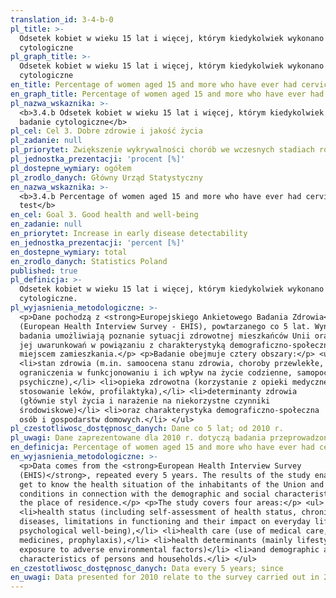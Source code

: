 ```yaml
---
translation_id: 3-4-b-0
pl_title: >-
  Odsetek kobiet w wieku 15 lat i więcej, którym kiedykolwiek wykonano badanie
  cytologiczne
pl_graph_title: >-
  Odsetek kobiet w wieku 15 lat i więcej, którym kiedykolwiek wykonano badanie
  cytologiczne
en_title: Percentage of women aged 15 and more who have ever had cervical smear test
en_graph_title: Percentage of women aged 15 and more who have ever had cervical smear test
pl_nazwa_wskaznika: >-
  <b>3.4.b Odsetek kobiet w wieku 15 lat i więcej, którym kiedykolwiek wykonano
  badanie cytologiczne</b>
pl_cel: Cel 3. Dobre zdrowie i jakość życia
pl_zadanie: null
pl_priorytet: Zwiększenie wykrywalności chorób we wczesnych stadiach rozwojowych
pl_jednostka_prezentacji: 'procent [%]'
pl_dostepne_wymiary: ogółem
pl_zrodlo_danych: Główny Urząd Statystyczny
en_nazwa_wskaznika: >-
  <b>3.4.b Percentage of women aged 15 and more who have ever had cervical smear
  test</b>
en_cel: Goal 3. Good health and well-being
en_zadanie: null
en_priorytet: Increase in early disease detectability
en_jednostka_prezentacji: 'percent [%]'
en_dostepne_wymiary: total
en_zrodlo_danych: Statistics Poland
published: true
pl_definicja: >-
  Odsetek kobiet w wieku 15 lat i więcej, którym kiedykolwiek wykonano badanie
  cytologiczne.
pl_wyjasnienia_metodologiczne: >-
  <p>Dane pochodzą z <strong>Europejskiego Ankietowego Badania Zdrowia</strong>
  (European Health Interview Survey - EHIS), powtarzanego co 5 lat. Wyniki
  badania umożliwiają poznanie sytuacji zdrowotnej mieszkańców Unii oraz
  jej uwarunkowań w powiązaniu z charakterystyką demograficzno-społeczną oraz
  miejscem zamieszkania.</p> <p>Badanie obejmuje cztery obszary:</p> <ul>
  <li>stan zdrowia (m.in. samoocena stanu zdrowia, choroby przewlekłe,
  ograniczenia w funkcjonowaniu i ich wpływ na życie codzienne, samopoczucie
  psychiczne),</li> <li>opieka zdrowotna (korzystanie z opieki medycznej,
  stosowanie leków, profilaktyka),</li> <li>determinanty zdrowia
  (głównie styl życia i narażenie na niekorzystne czynniki
  środowiskowe)</li> <li>oraz charakterystyka demograficzno-społeczna
  osób i gospodarstw domowych.</li> </ul>
pl_czestotliwosc_dostępnosc_danych: Dane co 5 lat; od 2010 r.
pl_uwagi: Dane zaprezentowane dla 2010 r. dotyczą badania przeprowadzonego w 2009 r.
en_definicja: Percentage of women aged 15 and more who have ever had cervical smear test.
en_wyjasnienia_metodologiczne: >-
  <p>Data comes from the <strong>European Health Interview Survey
  (EHIS)</strong>, repeated every 5 years. The results of the study enable to
  get to know the health situation of the inhabitants of the Union and its
  conditions in connection with the demographic and social characteristics and
  the place of residence.</p> <p>The study covers four areas:</p> <ul>
  <li>health status (including self-assessment of health status, chronic
  diseases, limitations in functioning and their impact on everyday life,
  psychological well-being),</li> <li>health care (use of medical care, use of
  medicines, prophylaxis),</li> <li>health determinants (mainly lifestyle and
  exposure to adverse environmental factors)</li> <li>and demographic and social
  characteristics of persons and households.</li> </ul>
en_czestotliwosc_dostępnosc_danych: Data every 5 years; since
en_uwagi: Data presented for 2010 relate to the survey carried out in 2009.
---
```


